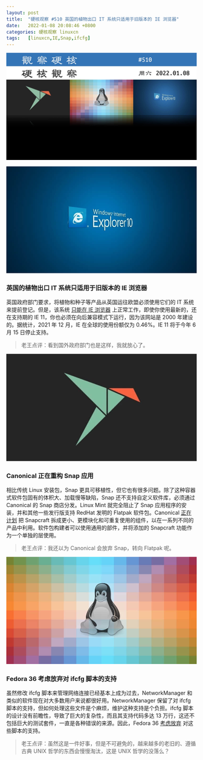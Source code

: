 ```yaml
---
layout: post
title:	"硬核观察 #510 英国的植物出口 IT 系统只适用于旧版本的 IE 浏览器"
date:	2022-01-08 20:08:46 +0800 
categories:	硬核观察 linuxcn 
tags:	[linuxcn,IE,Snap,ifcfg]
---
```



![](/Asserts/Images/album/202201/08/200737ndzvg4irpq3d7d64.jpg)


![](/Asserts/Images/album/202201/08/200747x733s4kflsu4fwml.jpg)


### 英国的植物出口 IT 系统只适用于旧版本的 IE 浏览器


英国政府部门要求，将植物和种子等产品从英国运往欧盟必须使用它们的 IT 系统来提前登记。但是，该系统 [只能在 IE 浏览器](https://www.theregister.com/2022/01/07/defra_peach_only_works_internet_explorer/) 上正常工作，即使你使用最新的，还在支持期的 IE 11，你也必须在向后兼容模式下运行，因为该网站是 2000 年建设的。据统计，2021 年 12 月，IE 在全球的使用份额仅为 0.46%。IE 11 将于今年 6 月 15 日停止支持。



> 
> 老王点评：看到国外政府部门也是这样，我就放心了。
> 
> 
> 


![](/Asserts/Images/album/202201/08/200757mpeg2zmpmnpl7g7w.jpg)


### Canonical 正在重构 Snap 应用


相比传统 Linux 安装包，Snap 更具可移植性，但它也有很多问题。除了这种容器式软件包固有的体积大、加载慢等缺陷，Snap 还不支持自定义软件库，必须通过 Canonical 的 Snap 商店分发。Linux Mint 就完全阻止了 Snap 应用程序的安装，并和其他一些发行版支持 RedHat 发明的 Flatpak 软件包。Canonical [正在计划](https://www.xda-developers.com/canonical-snap-rework/) 把 Snapcraft 拆成更小、更模块化和可重复使用的组件，以在一系列不同的产品中利用。软件包构建者可以使用通用的部件，并将添加的 Snapcraft 功能作为一个单独的层使用。



> 
> 老王点评：我还以为 Canonical 会放弃 Snap，转向 Flatpak 呢。
> 
> 
> 


![](/Asserts/Images/album/202201/08/200828vh5e1vt3k0k51jk6.jpg)


### Fedora 36 考虑放弃对 ifcfg 脚本的支持


虽然修改 ifcfg 脚本来管理网络连接已经基本上成为过去，NetworkManager 和类似的软件现在对大多数用户来说都很好用。NetworkManager 保留了对 ifcfg 脚本的支持，但如何处理这些文件是个麻烦，维护这种支持是个负担。ifcfg 脚本的设计没有前瞻性，导致了巨大的复杂性，而且其支持代码多达 13 万行，这还不包括巨大的测试套件，一直是各种错误的来源。因此，Fedora 36 [考虑放弃](https://fedoraproject.org/wiki/Changes/NoIfcfgFiles) 对这些脚本的支持。



> 
> 老王点评：虽然这是一件好事，但是不可避免的，越来越多的老旧的、遵循古典 UNIX 哲学的东西会慢慢淘汰，这是 UNIX 哲学的没落么？
> 
> 
>
